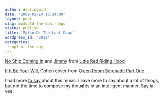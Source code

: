 ```yaml
---
author: dealingwith
date: '2009-01-14 16:34:00'
layout: post
slug: mp3sotd-the-lost-dogs
status: publish
title: 'Mp3sotD: The Lost Dogs'
wordpress_id: '2912'
categories:
 - mp3 of the day
---
```


[No Ship Coming In][1] and [Jimmy][2] from [Little Red Riding Hood][3]

[If It Be Your Will][4], Cohen cover from [Green Room Serenade Part One][5]

I had more [to say][6] about this music. I have more to say about a lot of
things, but not the time to compose my thoughts in an intelligent manner. Say
la vee.

   [1]:
http://danielsjourney.com/blog/files/2009/01/01%20No%20Ship%20Coming%20In.m4a

   [2]: http://danielsjourney.com/blog/files/2009/01/09%20Jimmy.m4a

   [3]: http://www.thelostdogs.com/music/littleredridinghood/

   [4]: http://danielsjourney.com/blog/files/2009/01/08%20If%20It%20Be%20Your%20Will.m4a

   [5]: http://www.thelostdogs.com/music/greenroomserenade1/

   [6]: http://twitter.com/dealingwith/status/1117074009

